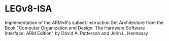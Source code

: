 # LEGv8-ISA
Implementation of the ARMv8's subset Instruction Set Architecture from the Book "Computer Organization and Design: The Hardware Software Interface: ARM Edition" by David A. Patterson and John L. Hennessy
